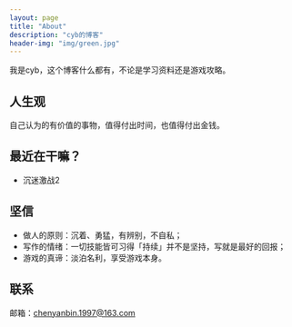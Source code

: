 ```yaml
---
layout: page
title: "About"
description: "cyb的博客" 
header-img: "img/green.jpg"
---
```



我是cyb，这个博客什么都有，不论是学习资料还是游戏攻略。

## 人生观

自己认为的有价值的事物，值得付出时间，也值得付出金钱。


## 最近在干嘛？

* 沉迷激战2

## 坚信

* 做人的原则：沉着、勇猛，有辨别，不自私；
* 写作的情绪：一切技能皆可习得「持续」并不是坚持，写就是最好的回报；
* 游戏的真谛：淡泊名利，享受游戏本身。


## 联系

邮箱：chenyanbin.1997@163.com







